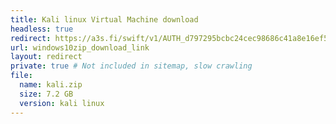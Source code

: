 ```yaml
---
title: Kali linux Virtual Machine download
headless: true
redirect: https://a3s.fi/swift/v1/AUTH_d797295bcbc24cec98686c41a8e16ef5/othervms/kali.zip
url: windows10zip_download_link
layout: redirect
private: true # Not included in sitemap, slow crawling
file:
  name: kali.zip
  size: 7.2 GB
  version: kali linux
---
```

